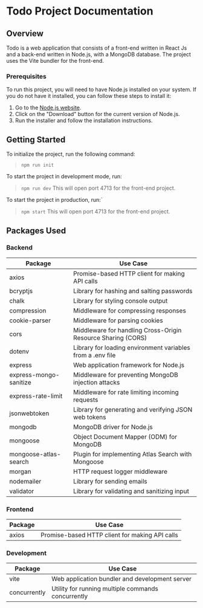 # Todo Project Documentation

## Overview

Todo is a web application that consists of a front-end written in React Js and a back-end written in Node.js, with a MongoDB database. The project uses the Vite bundler for the front-end. 

### Prerequisites
To run this project, you will need to have Node.js installed on your system. If you do not have it installed, you can follow these steps to install it:

1. Go to the [Node.js website](https://nodejs.org/en/).
2. Click on the "Download" button for the current version of Node.js.
3. Run the installer and follow the installation instructions.

## Getting Started
To initialize the project, run the following command:
 > `npm run init`
 
To start the project in development mode, run:
> `npm run dev`
This will open port 4713 for the front-end project.

To start the project in production, run:`
> `npm start`
This will open port 4713 for the front-end project.

## Packages Used

### Backend

| Package | Use Case |
| --- | --- |
| axios | Promise-based HTTP client for making API calls |
| bcryptjs | Library for hashing and salting passwords |
| chalk | Library for styling console output |
| compression | Middleware for compressing responses |
| cookie-parser | Middleware for parsing cookies |
| cors | Middleware for handling Cross-Origin Resource Sharing (CORS) |
| dotenv | Library for loading environment variables from a .env file |
| express | Web application framework for Node.js |
| express-mongo-sanitize | Middleware for preventing MongoDB injection attacks |
| express-rate-limit | Middleware for rate limiting incoming requests |
| jsonwebtoken | Library for generating and verifying JSON web tokens |
| mongodb | MongoDB driver for Node.js |
| mongoose | Object Document Mapper (ODM) for MongoDB |
| mongoose-atlas-search | Plugin for implementing Atlas Search with Mongoose |
| morgan | HTTP request logger middleware |
| nodemailer | Library for sending emails |
| validator | Library for validating and sanitizing input |

### Frontend

| Package | Use Case |
| --- | --- |
| axios | Promise-based HTTP client for making API calls |

### Development

| Package | Use Case |
| --- | --- |
| vite | Web application bundler and development server |
| concurrently | Utility for running multiple commands concurrently |